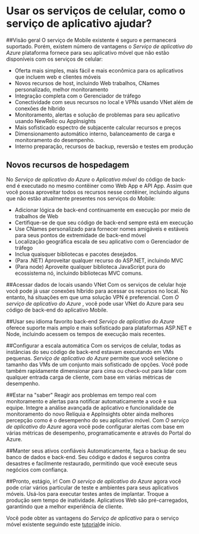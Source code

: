 <properties
    pageTitle="Usar serviços de dispositivo móvel, como o serviço de aplicativo ajudar?"
    description="Saiba quais são as vantagens serviço de aplicativo trazer para seus projetos de serviços Mobile existentes."
    services="app-service\mobile"
    documentationCenter="ios"
    authors="adrianhall"
    manager="dwrede"
    editor=""/>

<tags
    ms.service="app-service-mobile"
    ms.workload="mobile"
    ms.tgt_pltfrm="mobile-multiple"
    ms.devlang="na"
    ms.topic="get-started-article"
    ms.date="10/01/2016"
    ms.author="adrianha"/>

# <a name="getting-started"> </a>Usar os serviços de celular, como o serviço de aplicativo ajudar?

##<a name="overview"></a>Visão geral
O serviço de Mobile existente é seguro e permanecerá suportado. Porém, existem número de vantagens o *Serviço de aplicativo do Azure* plataforma fornece para seu aplicativo móvel que não estão disponíveis com os serviços de celular:

- Oferta mais simples, mais fácil e mais econômica para os aplicativos que incluem web e clientes móveis
- Novos recursos de host, incluindo Web trabalhos, CNames personalizado, melhor monitoramento
- Integração completa com o Gerenciador de tráfego
- Conectividade com seus recursos no local e VPNs usando VNet além de conexões de híbrido
- Monitoramento, alertas e solução de problemas para seu aplicativo usando NewRelic ou AppInsights
- Mais sofisticado espectro de subjacente calcular recursos e preços
- Dimensionamento automático interno, balanceamento de carga e monitoramento do desempenho.
- Interno preparação, recursos de backup, reversão e testes em produção

## <a name="new-hosting-features"></a>Novos recursos de hospedagem
No *Serviço de aplicativo do Azure* o *Aplicativo móvel* do código de back-end é executado no mesmo contêiner como Web App e API App. Assim que você possa aproveitar todos os recursos nesse contêiner, incluindo alguns que não estão atualmente presentes nos serviços do Mobile:

- Adicionar lógica de back-end continuamente em execução por meio de trabalhos de Web
- Certifique-se de que seu código de back-end sempre está em execução
- Use CNames personalizado para fornecer nomes amigáveis e estáveis para seus pontos de extremidade de back-end móvel
- Localização geográfica escala de seu aplicativo com o Gerenciador de tráfego
- Inclua quaisquer bibliotecas e pacotes desejados.
- (Para .NET) Aproveitar qualquer recurso do ASP.NET, incluindo MVC
- (Para node) Aproveite qualquer biblioteca JavaScript pura do ecossistema nó, incluindo bibliotecas MVC comuns.

##<a name="access-on-premises-data-using-vnet"></a>Acessar dados de locais usando VNet
Com os serviços de celular hoje você pode já usar conexões híbrido para acessar os recursos no local. No entanto, há situações em que uma solução VPN é preferencial. Com *O serviço de aplicativo do Azure* , você pode usar VNet do Azure para seu código de back-end do aplicativo Mobile.

##<a name="use-your-favorite-backend-language"></a>Usar seu idioma favorito back-end
*Serviço de aplicativo do Azure* oferece suporte mais amplo e mais sofisticado para plataformas ASP.NET e Node, incluindo acessem os tempos de execução mais recentes.

##<a name="set-up-automatic-scale"></a>Configurar a escala automática
Com os serviços de celular, todas as instâncias do seu código de back-end estavam executando em VMs pequenas. *Serviço de aplicativo do Azure* permite que você selecione o tamanho das VMs de um conjunto mais sofisticado de opções. Você pode também rapidamente dimensionar para cima ou check-out para lidar com qualquer entrada carga de cliente, com base em várias métricas de desempenho.

##<a name="be-in-the-know"></a>Estar na "saber"
Reagir aos problemas em tempo real com monitoramento e alertas para notificar automaticamente a você e sua equipe. Integre a análise avançada de aplicativo e funcionalidade de monitoramento do novo Relíquia e AppInsights obter ainda melhores percepção como é o desempenho do seu aplicativo móvel. Com *O serviço de aplicativo do Azure* agora você pode configurar alertas com base em várias métricas de desempenho, programaticamente e através do Portal do Azure.

##<a name="keep-your-assets-safe"></a>Manter seus ativos confiáveis
Automaticamente, faça o backup de seu banco de dados e back-end. Seu código e dados é seguros contra desastres e facilmente restaurado, permitindo que você execute seus negócios com confiança.

##<a name="ready-stage-go"></a>Pronto, estágio, ir!
Com *O serviço de aplicativo do Azure* agora você pode criar vários particular de teste e ambientes para seus aplicativos móveis. Usá-los para executar testes antes de implantar. Troque a produção sem tempo de inatividade. Aplicativos Web são pré-carregados, garantindo que a melhor experiência de cliente.

Você pode obter as vantagens do *Serviço de aplicativo* para o serviço móvel existente seguindo este [tutorial](app-service-mobile-migrating-from-mobile-services.md)de início.

